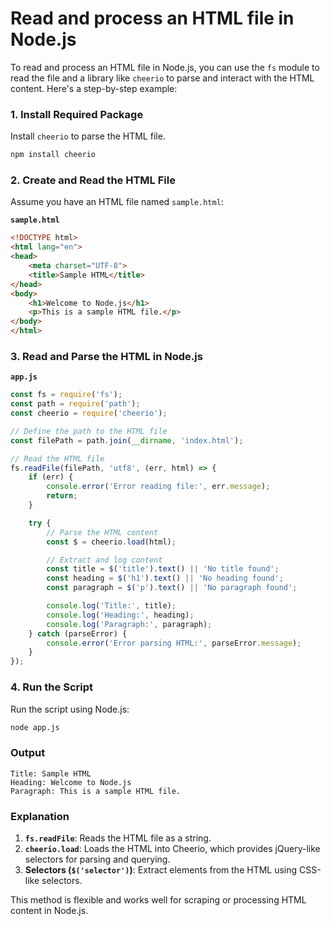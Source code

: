 # Read and process an HTML file in Node.js
To read and process an HTML file in Node.js, you can use the `fs` module to read the file and a library like `cheerio` to parse and interact with the HTML content. Here's a step-by-step example:

### 1. Install Required Package
Install `cheerio` to parse the HTML file.

```bash
npm install cheerio
```

### 2. Create and Read the HTML File
Assume you have an HTML file named `sample.html`:

**`sample.html`**
```html
<!DOCTYPE html>
<html lang="en">
<head>
    <meta charset="UTF-8">
    <title>Sample HTML</title>
</head>
<body>
    <h1>Welcome to Node.js</h1>
    <p>This is a sample HTML file.</p>
</body>
</html>
```

### 3. Read and Parse the HTML in Node.js

**`app.js`**
```javascript
const fs = require('fs');
const path = require('path');
const cheerio = require('cheerio');

// Define the path to the HTML file
const filePath = path.join(__dirname, 'index.html');

// Read the HTML file
fs.readFile(filePath, 'utf8', (err, html) => {
    if (err) {
        console.error('Error reading file:', err.message);
        return;
    }

    try {
        // Parse the HTML content
        const $ = cheerio.load(html);

        // Extract and log content
        const title = $('title').text() || 'No title found';
        const heading = $('h1').text() || 'No heading found';
        const paragraph = $('p').text() || 'No paragraph found';

        console.log('Title:', title);
        console.log('Heading:', heading);
        console.log('Paragraph:', paragraph);
    } catch (parseError) {
        console.error('Error parsing HTML:', parseError.message);
    }
});
```

### 4. Run the Script
Run the script using Node.js:

```bash
node app.js
```

### Output
```
Title: Sample HTML
Heading: Welcome to Node.js
Paragraph: This is a sample HTML file.
```

### Explanation
1. **`fs.readFile`**: Reads the HTML file as a string.
2. **`cheerio.load`**: Loads the HTML into Cheerio, which provides jQuery-like selectors for parsing and querying.
3. **Selectors (`$('selector')`)**: Extract elements from the HTML using CSS-like selectors. 

This method is flexible and works well for scraping or processing HTML content in Node.js.
